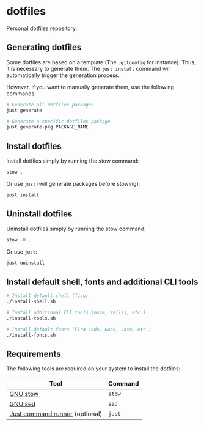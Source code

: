 # dotfiles

Personal dotfiles repository.

## Generating dotfiles

Some dotfiles are based on a template (The `.gitconfig` for instance). Thus, it is necessary to generate them. The `just install` command will automatically trigger the generation process.

However, if you want to manually generate them, use the following commands:

```sh
# Generate all dotfiles packages
just generate

# Generate a specific dotfiles package
just generate-pkg PACKAGE_NAME
```

## Install dotfiles

Install dotfiles simply by running the stow command:

```sh
stow .
```

Or use `just` (will generate packages before stowing):

```sh
just install
```

## Uninstall dotfiles

Uninstall dotfiles simply by running the stow command:

```sh
stow -D .
```

Or use `just`:

```sh
just uninstall
```

## Install default shell, fonts and additional CLI tools

```sh
# Install default shell (fish)
./install-shell.sh

# Install additional CLI tools (nvim, zellij, etc.)
./install-tools.sh

# Install default fonts (Fira Code, Hack, Lato, etc.)
./install-fonts.sh
```

## Requirements

The following tools are required on your system to install the dotfiles:

| Tool                                                            | Command |
| --------------------------------------------------------------- | ------- |
| [GNU stow](https://www.gnu.org/software/stow/)                  | `stow`  |
| [GNU sed](https://www.gnu.org/software/sed/)                    | `sed`   |
| [Just command runner](https://github.com/casey/just) (optional) | `just`  |
